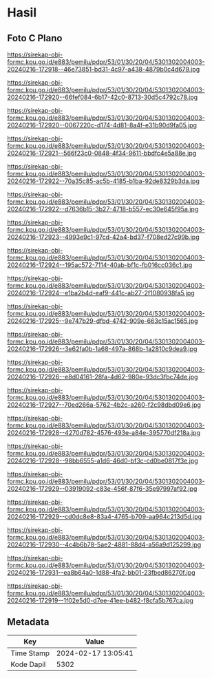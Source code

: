 # Hasil

## Foto C Plano

https://sirekap-obj-formc.kpu.go.id/e883/pemilu/pdpr/53/01/30/20/04/5301302004003-20240216-172918--46e73851-bd31-4c97-a438-4879b0c4d679.jpg

https://sirekap-obj-formc.kpu.go.id/e883/pemilu/pdpr/53/01/30/20/04/5301302004003-20240216-172920--66fef084-6b17-42c0-8713-30d5c4792c78.jpg

https://sirekap-obj-formc.kpu.go.id/e883/pemilu/pdpr/53/01/30/20/04/5301302004003-20240216-172920--0067220c-d174-4d81-8a4f-e31b90d9fa05.jpg

https://sirekap-obj-formc.kpu.go.id/e883/pemilu/pdpr/53/01/30/20/04/5301302004003-20240216-172921--566f23c0-0848-4f34-9611-bbdfc4e5a88e.jpg

https://sirekap-obj-formc.kpu.go.id/e883/pemilu/pdpr/53/01/30/20/04/5301302004003-20240216-172922--70a35c85-ac5b-4185-b1ba-92de8329b3da.jpg

https://sirekap-obj-formc.kpu.go.id/e883/pemilu/pdpr/53/01/30/20/04/5301302004003-20240216-172922--d7636b15-3b27-4718-b557-ec30e645f95a.jpg

https://sirekap-obj-formc.kpu.go.id/e883/pemilu/pdpr/53/01/30/20/04/5301302004003-20240216-172923--4993e9c1-97cd-42a4-bd37-f708ed27c99b.jpg

https://sirekap-obj-formc.kpu.go.id/e883/pemilu/pdpr/53/01/30/20/04/5301302004003-20240216-172924--195ac572-7114-40ab-bf1c-fb016cc036c1.jpg

https://sirekap-obj-formc.kpu.go.id/e883/pemilu/pdpr/53/01/30/20/04/5301302004003-20240216-172924--e1ba2b4d-eaf9-441c-ab27-2f1080938fa5.jpg

https://sirekap-obj-formc.kpu.go.id/e883/pemilu/pdpr/53/01/30/20/04/5301302004003-20240216-172925--9e747b29-dfbd-4742-909e-663c15ac1565.jpg

https://sirekap-obj-formc.kpu.go.id/e883/pemilu/pdpr/53/01/30/20/04/5301302004003-20240216-172926--3e62fa0b-1a68-497a-868b-1a2810c9dea9.jpg

https://sirekap-obj-formc.kpu.go.id/e883/pemilu/pdpr/53/01/30/20/04/5301302004003-20240216-172926--e8d04161-28fa-4d62-980e-93dc3fbc74de.jpg

https://sirekap-obj-formc.kpu.go.id/e883/pemilu/pdpr/53/01/30/20/04/5301302004003-20240216-172927--70ed266a-5762-4b2c-a260-f2c98dbd09e6.jpg

https://sirekap-obj-formc.kpu.go.id/e883/pemilu/pdpr/53/01/30/20/04/5301302004003-20240216-172928--4270d782-4576-493e-a84e-395770df218a.jpg

https://sirekap-obj-formc.kpu.go.id/e883/pemilu/pdpr/53/01/30/20/04/5301302004003-20240216-172928--98bb6555-a1d6-46d0-bf3c-cd0be0817f3e.jpg

https://sirekap-obj-formc.kpu.go.id/e883/pemilu/pdpr/53/01/30/20/04/5301302004003-20240216-172929--03919092-c83e-456f-87f6-35e97997af92.jpg

https://sirekap-obj-formc.kpu.go.id/e883/pemilu/pdpr/53/01/30/20/04/5301302004003-20240216-172929--cd0dc8e8-83a4-4765-b709-aa964c213d5d.jpg

https://sirekap-obj-formc.kpu.go.id/e883/pemilu/pdpr/53/01/30/20/04/5301302004003-20240216-172930--4c4b6b78-5ae2-4881-88d4-a56a9d125299.jpg

https://sirekap-obj-formc.kpu.go.id/e883/pemilu/pdpr/53/01/30/20/04/5301302004003-20240216-172931--ea8b64a0-1d88-4fa2-bb01-23fbed86270f.jpg

https://sirekap-obj-formc.kpu.go.id/e883/pemilu/pdpr/53/01/30/20/04/5301302004003-20240216-172919--1f02e5d0-d7ee-41ee-b482-f8cfa5b767ca.jpg


## Metadata

| Key        | Value               |
| ---------- | ------------------- |
| Time Stamp | 2024-02-17 13:05:41 |
| Kode Dapil | 5302                |



